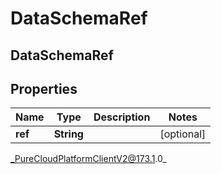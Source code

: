 # DataSchemaRef

## DataSchemaRef

## Properties

|Name | Type | Description | Notes|
|------------ | ------------- | ------------- | -------------|
| **ref** | **String** |  | [optional] |



_PureCloudPlatformClientV2@173.1.0_
